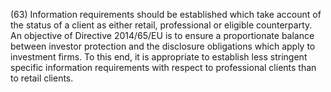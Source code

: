 (63) Information requirements should be established which take account of the status of a client as either retail, professional or eligible counterparty. An objective of Directive 2014/65/EU is to ensure a proportionate balance between investor protection and the disclosure obligations which apply to investment firms. To this end, it is appropriate to establish less stringent specific information requirements with respect to professional clients than to retail clients.